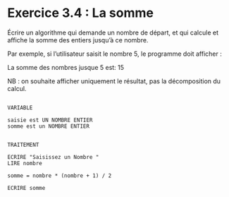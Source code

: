 # Exercice 3.4 : La somme
Écrire un algorithme qui demande un nombre de départ, et qui calcule et affiche la somme des entiers jusqu’à ce nombre.

Par exemple, si l’utilisateur saisit le nombre 5, le programme doit afficher :

La somme des nombres jusque 5 est: 15

NB : on souhaite afficher uniquement le résultat, pas la décomposition du calcul.



```

VARIABLE

saisie est UN NOMBRE ENTIER
somme est un NOMBRE ENTIER


TRAITEMENT

ECRIRE "Saisissez un Nombre " 
LIRE nombre

somme = nombre * (nombre + 1) / 2

ECRIRE somme




```